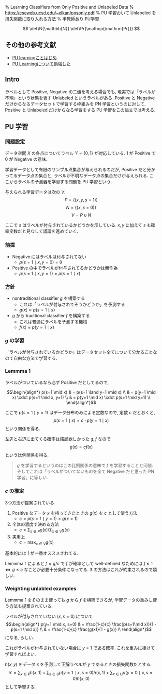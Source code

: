 % Learning Classifiers from Only Positive and Unlabeled Data
% https://cseweb.ucsd.edu/~elkan/posonly.pdf
% PU 学習おいて Unlabeled を損失関数に取り入れる方法
% 半教師あり PU学習

$$
\def\N{\mathbb{N}}
\def\Pr{\mathop{\mathrm{Pr}}}
$$

## その他の参考文献

- [PU learningことはじめ](https://mamo3gr.hatenablog.com/entry/2020/11/29/123147)
- [PU Learningについて勉強した](https://www.jonki.net/entry/2020/02/22/185542)

## Intro

ラベルとして Positive, Negative の二値を考える場合でも, 現実では「ラベルが不明」という状態を表す Unlabeled というラベルがある.
Positive と Negative だけからなるデータセットで学習する枠組みを PN 学習というのに対して, Positive と Unlabeled だけからなる学習をする PU 学習をこの論文では考える.

## PU 学習

### 問題設定

データ空間 $X$ の各点についてラベル $Y = \{ 0, 1 \}$ が対応している. $1$ が Positive で $0$ が Negative の意味.

学習データとして有限のサンプル点集合が与えられるのだが,
Positive だと分かってるデータ点の集合と,
ラベルが不明なデータ点の集合だけが与えられる.
ここからラベルの予測器を学習する問題を PU 学習という.

与えられる学習データは次の $V$.
$$P = \{ (x,y,s=1) \}$$
$$N = \{ (x,s=0) \}$$
$$V = P \cup N$$

ここで $s$ はラベルが付与されているかどうかを示している.
$x,y$ に加えて $s$ も確率変数だと見なして議論を進めていく.

### 前提

- Negative にはラベルは付与されてない
    - $p(s=1 \mid x, y=0) = 0$
- Positive の中でラベルが付与されてるかどうかは無作為
    - $p(s=1 \mid x, y=1) = p(s=1 \mid x)$

### 方針

- nontraditional classifier $g$ を構築する
    - これは「ラベルが付与されてそうかどうか」を予測する
    - $g(x) \approx p(s=1 \mid x)$
- $g$ から traditional classifier $f$ を構築する
    - これは普通にラベルを予測する機械
    - $f(x) \approx p(y=1 \mid x)$

### $g$ の学習

「ラベルが付与されているかどうか」はデータセット全てについて分かることなので自由な方法で学習する.

### Lemmma 1

ラベルがついているなら必ず Positive だとしてるので,

$$\begin{align*}
p(s=1 \mid x)
& = p(s=1 \land y=1 \mid x) \\
& = p(y=1 \mid x) \cdot p(s=1 \mid x, y=1) \\
& = p(y=1 \mid x) \cdot p(s=1 \mid y=1) \\
\end{align*}$$

ここで $p(s=1 \mid y=1)$ はデータ分布のみによる定数なので, 定数 $c$ だとおくと,
$$p(s=1 \mid x) = c \cdot p(y=1 \mid x)$$
という関係を得る.

左辺と右辺に出てくる確率は結局欲しかった $g,f$ なので
$$g(x) = c f(x)$$
という比例関係を得る.

> $g$ を学習するというのはこの比例関係の意味で $f$ を学習することと同値.
> そしてこれは「ラベルがついてないものを全て Negative だと思った PN 学習」に等しい.

### $c$ の推定

3つ方法が提案されている

1. Positive なデータ $x$ を持ってきたときの $g(x)$ を $c$ として使う方法
    - $c = p(s=1 \mid y=1) = g(x=1)$
2. 全体の濃度で決める方法
    - $c = \sum_{x \in P} g(x) / \sum_{x \in V} g(x)$
3. 実用上
    - $c = \max_{x \in V} g(x)$

基本的には 1 が一番オススメされてる.

Lemmma 1 によると $f = g/c$ で $f$ が確率として well-defined なためには
$f \leq 1 \iff g \leq c$
なことが必要十分条件になってる.
3 の方法はこれが約束されるので嬉しい.

### Weighting unlabled examples

Lemmma 1 をそのまま使っても $g$ から $f$ を構築できるが,
学習データの重みに使う方法も提案されている.

ラベルが付与されていない $(x, s=0)$ について
$$\begin{align*}
p(y=1 \mid x, s=0)
& = \frac{1-c}{c} \frac{p(s=1\mid x)}{1 - p(s=1 \mid x)} \\
& = \frac{1-c}{c} \frac{g(x)}{1 - g(x)} \\
\end{align*}$$
になる, らしい.

これがラベルが付与されていない場合に $y=1$ である確率.
これを重みに掛けて学習すればよい.

$h(x,y)$ をデータ $x$ を予測して正解ラベルが $y$ であるときの損失関数だとする.
$$\mathcal{L} = \sum_{x \in P} h(x,1) + \sum_{x \in U} p(y=1 \mid x, s=0) h(x,1) + \sum_{x \in U} p(y=0 \mid x,s=0) h(x,0)$$
として学習する.
